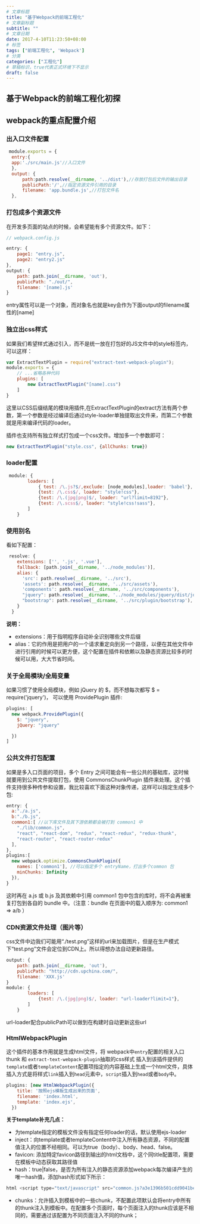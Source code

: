 ```yaml
---
# 文章标题
title: "基于Webpack的前端工程化"
# 文章副标题
subtitle: ""
# 文章日期
date: 2017-4-10T11:23:50+08:00
# 标签
tags: ["前端工程化", 'Webpack']
# 分类
categories: ["工程化"]
# 草稿标识，true代表正式环境下不显示
draft: false
---
```


## 基于Webpack的前端工程化初探

## webpack的重点配置介绍

### 出入口文件配置
```js
 module.exports = {
  entry:{ 
  app:'./src/main.js'//入口文件
  },
  output: {
      path:path.resolve(__dirname, '../dist'),//存放打包后文件的输出目录
      publicPath:'/',//指定资源文件引用的目录
      filename: 'app.bundle.js',//打包文件名
  },
```
### 打包成多个资源文件
在开发多页面的站点的时候，会希望能有多个资源文件。如下：
```js
// webpack.config.js

entry: {
    page1: "entry.js",
    page2: "entry2.js"
},
output: {
    path: path.join(__dirname, 'out'),
    publicPath: "./out/",
    filename: '[name].js'
}
```
entry属性可以是一个对象，而对象名也就是key会作为下面output的filename属性的[name]

### 独立出css样式
如果我们希望样式通过<link>引入，而不是统一放在打包好的JS文件中的style标签内，可以这样：
```js
var ExtractTextPlugin = require("extract-text-webpack-plugin");
module.exports = {
    // ...省略各种代码
    plugins: [
        new ExtractTextPlugin("[name].css")
    ]
}
```
这里以CSS后缀结尾的模块用插件,在ExtractTextPlugin的extract方法有两个参数，第一个参数是经过编译后通过style-loader单独提取出文件来，而第二个参数就是用来编译代码的loader。

插件也支持所有独立样式打包成一个css文件。增加多一个参数即可：
```js
new ExtractTextPlugin("style.css", {allChunks: true})
```
### loader配置
```js
 module: {
        loaders: [
            { test: /\.js?$/,exclude: [node_modules],loader: 'babel'},
            {test: /\.css$/, loader: "style!css"},
            {test: /\.(jpg|png)$/, loader: "url?limit=8192"},
            {test: /\.scss$/, loader: "style!css!sass"},
        ]
    }
```
### 使用别名
看如下配置：
```js
 resolve: {
    extensions: ['', '.js', '.vue'],
    fallback: [path.join(__dirname, '../node_modules')],
    alias: {
      'src': path.resolve(__dirname, '../src'),
      'assets': path.resolve(__dirname, '../src/assets'),
      'components': path.resolve(__dirname, '../src/components'),
      "jquery": path.resolve(__dirname, '../node_modules/jquery/dist/jquery.slim.min.js'),
      "bootstrap": path.resolve(__dirname, '../src/plugin/bootstrap'),
    }
  }
```
**说明：**

- extensions：用于指明程序自动补全识别哪些文件后缀
- alias：它的作用是把用户的一个请求重定向到另一个路径，以便在其他文件中进行引用的时候可以更方便，这个配置在插件和依赖以及静态资源比较多的时候可以用，大大节省时间。

### 关于全局模块/全局变量

如果习惯了使用全局模块，例如 jQuery 的 $，而不想每次都写 $ = require('jquery')， 可以使用 ProvidePlugin 插件:
```js
plugins: [
  new webpack.ProvidePlugin({ 
    $: "jquery",
    jQuery: "jquery"

  })
]
```

### 公共文件打包配置
如果是多入口页面的项目，多个 Entry 之间可能会有一些公共的基础库，这时候就要用到公共文件提取打包，使用 CommonsChunkPlugin 插件来处理。这个插件支持很多种传参和设置，我比较喜欢下面这种对象传递，这样可以指定生成多个包:
```js
entry: {
  a:"./a.js",
  b:"./b.js",
  common1:[ //以下库文件及其下游依赖都会被打到 common1 中
    "./lib/common.js",
    "react", "react-dom", "redux", "react-redux", "redux-thunk",
    "react-router", "react-router-redux"
  ],
},
plugins:[
  new webpack.optimize.CommonsChunkPlugin({ 
    names: ['common1'], //可以指定多个 entryName，打出多个common 包
    minChunks: Infinity
  }),
}
```
这时再在 a.js 或 b.js 及其依赖中引用 common1 包中包含的库时，将不会再被重复打包到各自的 bundle 中。（注意：bundle 在页面中的载入顺序为: common1 => a/b ）

### CDN资源文件处理（图片等）
css文件中边我们可能用“./test.png”这样的url来加载图片，但是在生产模式下“test.png”文件会定位到CDN上。所以得想办法自动更新路径。
```js
output: {
    path: path.join(__dirname, 'out'),
    publicPath: "http://cdn.upchina.com/",
    filename: 'XXX.js'
}
module: {
        loaders: [
            {test: /\.(jpg|png)$/, loader: "url-loader?limit=1"},
        ]
    }
```
url-loader配合publicPath可以做到在构建时自动更新这些url

### HtmlWebpackPlugin

这个插件的基本作用就是生成html文件，将 webpack中`entry`配置的相关入口thunk  和  `extract-text-webpack-plugin`抽取的css样式   插入到该插件提供的`template`或者`templateContent`配置项指定的内容基础上生成一个html文件，具体插入方式是将样式`link`插入到`head`元素中，`script`插入到`head`或者`body`中。
```js
plugins: [new HtmlWebpackPlugin({
    title: '按照ejs模板生成出来的页面',
    filename: 'index.html',
    template: 'index.ejs',
  })
```
**关于template补充几点：**

- 为template指定的模板文件没有指定任何loader的话，默认使用ejs-loader
- inject：向template或者templateContent中注入所有静态资源，不同的配置值注入的位置不经相同。可以为true（body）、body、head、false。
- favicon: 添加特定favicon路径到输出的html文档中，这个同title配置项，需要在模板中动态获取其路径值
- hash：true|false，是否为所有注入的静态资源添加webpack每次编译产生的唯一hash值，添加hash形式如下所示：
```js
html <script type="text/javascript" src="common.js?a3e1396b501cdd9041be"></script>
```
- chunks：允许插入到模板中的一些chunk，不配置此项默认会将entry中所有的thunk注入到模板中。在配置多个页面时，每个页面注入的thunk应该是不相同的，需要通过该配置为不同页面注入不同的thunk；